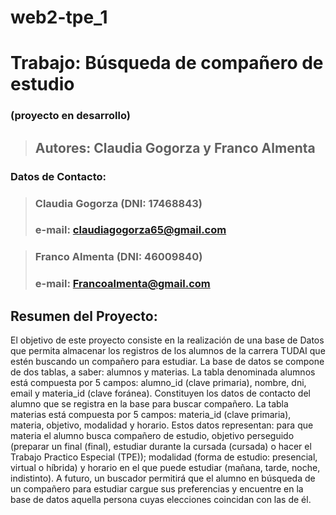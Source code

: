 # web2-tpe_1
# Trabajo: Búsqueda de compañero de estudio 
### (proyecto en desarrollo)
> ## Autores: Claudia Gogorza y Franco Almenta

### Datos de Contacto:
> ### Claudia Gogorza (DNI: 17468843)
> ### e-mail: claudiagogorza65@gmail.com

> ### Franco Almenta (DNI: 46009840)
> ### e-mail: Francoalmenta@gmail.com

## Resumen del Proyecto:
El objetivo de este proyecto consiste en la realización de una base de Datos que permita almacenar
los registros de los alumnos de la carrera TUDAI que estén buscando un compañero para estudiar. La base de 
datos se compone de dos tablas, a saber: alumnos y materias. La tabla denominada alumnos está compuesta 
por 5 campos: alumno_id (clave primaria), nombre, dni, email y materia_id (clave foránea). Constituyen los datos 
de contacto del alumno que se registra en la base para buscar compañero.
La tabla materias está compuesta por 5 campos: materia_id (clave primaria), materia, objetivo, modalidad y horario.
Estos datos representan: para que materia el alumno busca compañero de estudio, objetivo perseguido 
(preparar un final (final), estudiar durante la cursada (cursada) o hacer el Trabajo Practico Especial (TPE)); 
modalidad (forma de estudio: presencial, virtual o híbrida) y horario en el que puede estudiar 
(mañana, tarde, noche, indistinto).
A futuro, un buscador permitirá que el alumno en búsqueda de un compañero para estudiar cargue sus preferencias y 
encuentre en la base de datos aquella persona cuyas elecciones coincidan con las de él.



